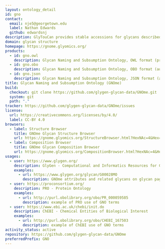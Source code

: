 ```yaml
---
layout: ontology_detail
id: gno
contact:
  email: nje5@georgetown.edu
  label: Nathan Edwards
  github: edwardsnj
description: GlyTouCan provides stable accessions for glycans described at varyious degrees of characterization, including compositions (no linkage) and topologies (no carbon bond positions or anomeric configurations). GNOme organizes these stable accessions for interative browsing, for text-based searching, and for automated reasoning with well-defined characterization levels.
domain: glycan structure
homepage: https://gnome.glyomics.org/
products:
  - id: gno.owl
    description: Glycan Naming and Subsumption Ontology, OWL format (primary)
  - id: gno.obo
    description: Glycan Naming and Subsumption Ontology, OBO format (automated conversion from OWL)
  - id: gno.json
    description: Glycan Naming and Subsumption Ontology, JSON format (automated conversion from OWL)
title: Glycan Naming and Subsumption Ontology (GNOme)
build:
  checkout: git clone https://github.com/glygen-glycan-data/GNOme.git
  system: git
  path: "."
tracker: https://github.com/glygen-glycan-data/GNOme/issues
license:
  url: https://creativecommons.org/licenses/by/4.0/
  label: CC-BY 4.0
browsers:
  - label: Structure Browser
    title: GNOme Glycan Structure Browser
    url: https://gnome.glyomics.org/StructureBrowser.html?HexNAc=4&Hex=5&dHex=1&NeuAc=2
  - label: Composition Browser
    title: GNOme Glycan Composition Browser
    url: https://gnome.glyomics.org/CompositionBrowser.html?HexNAc=4&Hex=5&dHex=1&NeuAc=2
usages:
  - user: https://www.glygen.org/
    description: GlyGen - Computational and Informatics Resources for Glycoscience
    examples:
      - url: https://www.glygen.org/glycan/G00028MO
        description: GNOme attributes and related glycans on glycan pages
  - user: https://proconsortium.org/
    description: PRO - Protein Ontology
    examples:
      - url: http://purl.obolibrary.org/obo/PR_000059585
        description: example of PRO use of GNO terms
  - user: https://www.ebi.ac.uk/chebi/init.do
    description: ChEBI - Chemical Entities of Biological Interest
    examples:
      - url: http://purl.obolibrary.org/obo/CHEBI_167503
        description: example of ChEBI use of GNO terms
activity_status: active
repository: https://github.com/glygen-glycan-data/GNOme
preferredPrefix: GNO
---
```


